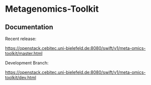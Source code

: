 # Metagenomics-Toolkit

## Documentation

Recent release:

https://openstack.cebitec.uni-bielefeld.de:8080/swift/v1/meta-omics-toolkit/master.html

Development Branch:

https://openstack.cebitec.uni-bielefeld.de:8080/swift/v1/meta-omics-toolkit/dev.html
